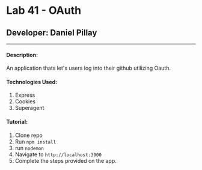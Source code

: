 # Lab 41 - OAuth
## Developer: Daniel Pillay

---

#### Description: 
An application thats let's users log into their github utilizing Oauth.

#### Technologies Used:
1. Express
1. Cookies
1. Superagent

#### Tutorial: 
1. Clone repo
1. Run `npm install`
1. run `nodemon`
1. Navigate to ``http://localhost:3000``
1. Complete the steps provided on the app.  